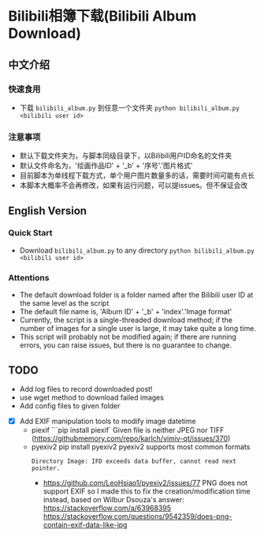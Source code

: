 # Bilibili相簿下载(Bilibili Album Download)

## 中文介绍

### 快速食用

- 下载 `bilibili_album.py` 到任意一个文件夹
    `python bilibili_album.py <bilibili user id>`

### 注意事项

- 默认下载文件夹为，与脚本同级目录下，以Bilibili用户ID命名的文件夹
- 默认文件命名为，'绘画作品ID' + '_b' + '序号'.'图片格式'
- 目前脚本为单线程下载方式，单个用户图片数量多的话，需要时间可能有点长
- 本脚本大概率不会再修改，如果有运行问题，可以提issues。但不保证会改

## English Version

### Quick Start

- Download `bilibili_album.py` to any directory
    `python bilibili_album.py <bilibili user id>`

### Attentions

- The default download folder is a folder named after the Bilibili user ID at the same level as the script
- The default file name is, 'Album ID' + '_b' + 'index'.'Image format'
- Currently, the script is a single-threaded download method; if the number of images for a single user is large, it may take quite a long time.
- This script will probably not be modified again; if there are running errors, you can raise issues, but there is no guarantee to change.

## TODO

- Add log files to record downloaded post!
- use wget method to download failed images
- Add config files to given folder
- [x] Add EXIF manipulation tools to modify image datetime
    - piexif
        ```pip install piexif`
        Given file is neither JPEG nor TIFF (https://githubmemory.com/repo/karlch/vimiv-qt/issues/370)
    - pyexiv2
        pip install pyexiv2
        pyexiv2 supports most common formats
        ```
        Directory Image: IFD exceeds data buffer, cannot read next pointer.
        ```
        - https://github.com/LeoHsiao1/pyexiv2/issues/77
        PNG does not support EXIF so I made this to fix the creation/modification time instead, based on Wilbur Dsouza's answer: https://stackoverflow.com/a/63968395
        https://stackoverflow.com/questions/9542359/does-png-contain-exif-data-like-jpg
